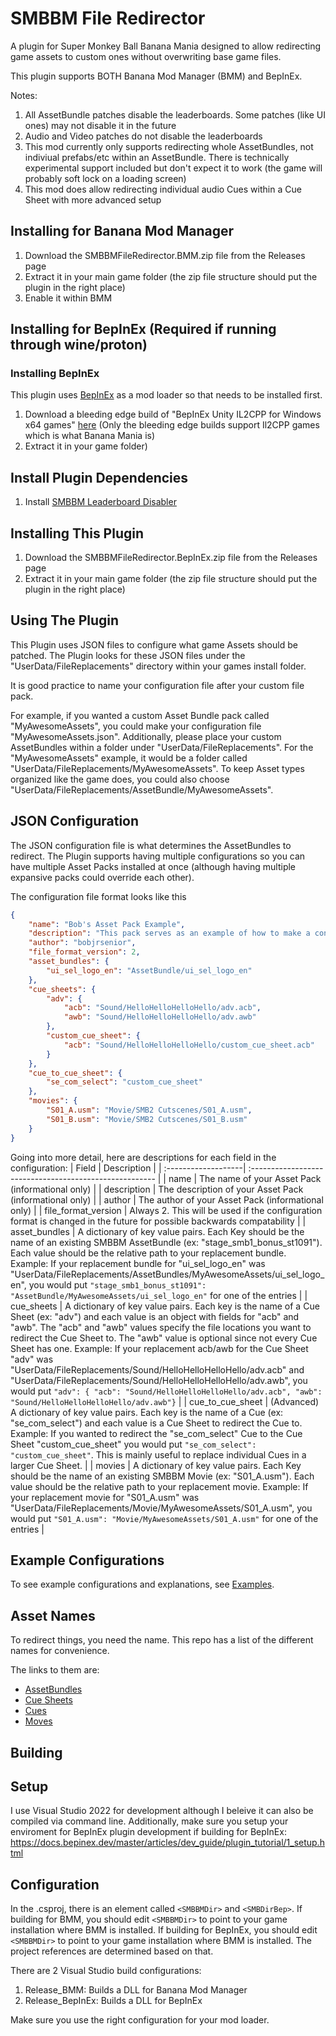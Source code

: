 # SMBBM File Redirector

A plugin for Super Monkey Ball Banana Mania designed to allow redirecting game assets to custom ones without overwriting base game files.

This plugin supports BOTH Banana Mod Manager (BMM) and BepInEx.

Notes:

1. All AssetBundle patches disable the leaderboards. Some patches (like UI ones) may not disable it in the future
2. Audio and Video patches do not disable the leaderboards
3. This mod currently only supports redirecting whole AssetBundles, not indiviual prefabs/etc within an AssetBundle. There is technically experimental support included but don't expect it to work (the game will probably soft lock on a loading screen)
4. This mod does allow redirecting individual audio Cues within a Cue Sheet with more advanced setup

## Installing for Banana Mod Manager

1. Download the SMBBMFileRedirector.BMM.zip file from the Releases page
2. Extract it in your main game folder (the zip file structure should put the plugin in the right place)
3. Enable it within BMM

## Installing for BepInEx (Required if running through wine/proton)

### Installing BepInEx

This plugin uses [BepInEx](https://github.com/BepInEx/BepInEx) as a mod loader so that needs to be installed first.

1. Download a bleeding edge build of "BepInEx Unity IL2CPP for Windows x64 games" [here](https://builds.bepinex.dev/projects/bepinex_be) (Only the bleeding edge builds support Il2CPP games which is what Banana Mania is)
2. Extract it in your game folder)

## Install Plugin Dependencies

1. Install [SMBBM Leaderboard Disabler](https://github.com/bobjrsenior/SMBBMLeaderboardDisabler/releases)

## Installing This Plugin

1. Download the SMBBMFileRedirector.BepInEx.zip file from the Releases page
2. Extract it in your main game folder (the zip file structure should put the plugin in the right place)

## Using The Plugin

This Plugin uses JSON files to configure what game Assets should be patched. The Plugin looks for these JSON files under the "UserData/FileReplacements" directory within your games install folder.

It is good practice to name your configuration file after your custom file pack.

For example, if you wanted a custom Asset Bundle pack called "MyAwesomeAssets", you could make your configuration file "MyAwesomeAssets.json". Additionally, please place your custom AssetBundles within a folder under "UserData/FileReplacements". For the "MyAwesomeAssets" example, it would be a folder called "UserData/FileReplacements/MyAwesomeAssets". To keep Asset types organized like the game does, you could also choose "UserData/FileReplacements/AssetBundle/MyAwesomeAssets".

## JSON Configuration

The JSON configuration file is what determines the AssetBundles to redirect. The Plugin supports having multiple configurations so you can have multiple Asset Packs installed at once (although having multiple expansive packs could override each other).

The configuration file format looks like this

```json
{
    "name": "Bob's Asset Pack Example",
    "description": "This pack serves as an example of how to make a configuration file for SMBBM FileRedirector",
    "author": "bobjrsenior",
    "file_format_version": 2,
    "asset_bundles": {
        "ui_sel_logo_en": "AssetBundle/ui_sel_logo_en"
    },
    "cue_sheets": {
        "adv": {
            "acb": "Sound/HelloHelloHelloHello/adv.acb",
            "awb": "Sound/HelloHelloHelloHello/adv.awb"
        },
        "custom_cue_sheet": {
            "acb": "Sound/HelloHelloHelloHello/custom_cue_sheet.acb"
        }
    },
    "cue_to_cue_sheet": {
        "se_com_select": "custom_cue_sheet"
    },
    "movies": {
        "S01_A.usm": "Movie/SMB2 Cutscenes/S01_A.usm",
        "S01_B.usm": "Movie/SMB2 Cutscenes/S01_B.usm"
    }
}
```

Going into more detail, here are descriptions for each field in the configuration:
| Field               | Description                                             |
| :-------------------| :------------------------------------------------------ |
| name                | The name of your Asset Pack (informational only)        |
| description         | The description of your Asset Pack (informational only) |
| author              | The author of your Asset Pack (informational only)      |
| file_format_version | Always 2. This will be used if the configuration format is changed in the future for possible backwards compatability |
| asset_bundles       | A dictionary of key value pairs. Each Key should be the name of an existing SMBBM AssetBundle (ex: "stage_smb1_bonus_st1091"). Each value should be the relative path to your replacement bundle. Example: If your replacement bundle for "ui_sel_logo_en" was "UserData/FileReplacements/AssetBundles/MyAwesomeAssets/ui_sel_logo_en", you would put `"stage_smb1_bonus_st1091": "AssetBundle/MyAwesomeAssets/ui_sel_logo_en"` for one of the entries |
| cue_sheets          | A dictionary of key value pairs. Each key is the name of a Cue Sheet (ex: "adv") and each value is an object with fields for "acb" and "awb". The "acb" and "awb" values specify the file locations you want to redirect the Cue Sheet to. The "awb" value is optional since not every Cue Sheet has one. Example: If your replacement acb/awb for the Cue Sheet "adv" was "UserData/FileReplacements/Sound/HelloHelloHelloHello/adv.acb" and "UserData/FileReplacements/Sound/HelloHelloHelloHello/adv.awb", you would put `"adv": { "acb": "Sound/HelloHelloHelloHello/adv.acb", "awb": "Sound/HelloHelloHelloHello/adv.awb"}`     |
| cue_to_cue_sheet    | (Advanced) A dictionary of key value pairs. Each key is the name of a Cue (ex: "se_com_select") and each value is a Cue Sheet to redirect the Cue to. Example: If you wanted to redirect the "se_com_select" Cue to the Cue Sheet "custom_cue_sheet" you would put `"se_com_select": "custom_cue_sheet"`. This is mainly useful to replace individual Cues in a larger Cue Sheet.   |
| movies              | A dictionary of key value pairs. Each Key should be the name of an existing SMBBM Movie (ex: "S01_A.usm"). Each value should be the relative path to your replacement movie. Example: If your replacement movie for "S01_A.usm" was "UserData/FileReplacements/Movie/MyAwesomeAssets/S01_A.usm", you would put `"S01_A.usm": "Movie/MyAwesomeAssets/S01_A.usm"` for one of the entries      |

## Example Configurations

To see example configurations and explanations, see [Examples](/Examples).

## Asset Names

To redirect things, you need the name. This repo has a list of the different names for convenience.

The links to them are:
* [AssetBundles](/Game_Constants/AssetBundles.txt)
* [Cue Sheets](/Game_Constants/CueSheets.txt)
* [Cues](/Game_Constants/Cues.txt)
* [Moves](/Game_Constants/Movies.txt)

## Building

## Setup

I use Visual Studio 2022  for development although I beleive it can also be compiled via command line. Additionally, make sure you setup your enviroment for BepInEx plugin development if building for BepInEx: https://docs.bepinex.dev/master/articles/dev_guide/plugin_tutorial/1_setup.html

## Configuration

In the .csproj, there is an element called `<SMBBMDir>` and `<SMBDirBep>`. If building for BMM, you should edit `<SMBBMDir>` to point to your game installation where BMM is installed. If building for BepInEx, you should edit `<SMBBMDir>` to point to your game installation where BMM is installed. The project references are determined based on that.

There are 2 Visual Studio build configurations:

1. Release_BMM: Builds a DLL for Banana Mod Manager
2. Release_BepInEx: Builds a DLL for BepInEx

Make sure you use the right configuration for your mod loader.
